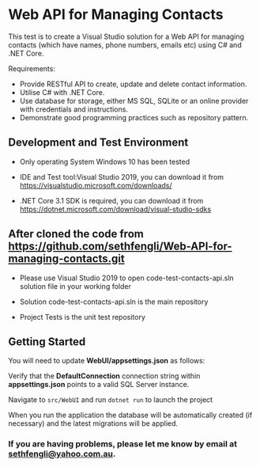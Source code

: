 # Web API for Managing Contacts

This test is to create a Visual Studio solution for a Web API for managing contacts (which have names, phone numbers, emails etc) using C# and .NET Core.

Requirements:

- Provide RESTful API to create, update and delete contact information.
- Utilise C# with .NET Core.
- Use database for storage, either MS SQL, SQLite or an online provider with credentials and instructions.
- Demonstrate good programming practices such as repository pattern.


## Development and Test Environment

  - Only operating System Windows 10 has been tested
  
  - IDE and Test tool:Visual Studio 2019, you can download it from https://visualstudio.microsoft.com/downloads/  
  
  - .NET Core 3.1 SDK is required, you can download it from https://dotnet.microsoft.com/download/visual-studio-sdks  
    
## After cloned the code from https://github.com/sethfengli/Web-API-for-managing-contacts.git
  
 - Please use Visual Studio 2019 to open code-test-contacts-api.sln solution file in your working folder
 
 - Solution code-test-contacts-api.sln is the main repository  
 
 - Project Tests is the unit test repository  
  
## Getting Started

You will need to update **WebUI/appsettings.json** as follows:

Verify that the **DefaultConnection** connection string within **appsettings.json** points to a valid SQL Server instance. 

Navigate to `src/WebUI` and run `dotnet run` to launch the project

When you run the application the database will be automatically created (if necessary) and the latest migrations will be applied.

### If you are having problems, please let me know by email at sethfengli@yahoo.com.au.